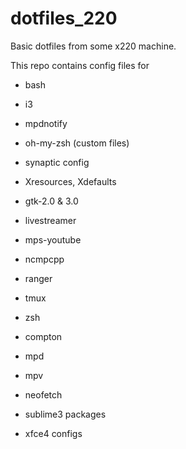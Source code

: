 # dotfiles_220

Basic dotfiles from some x220 machine.

This repo contains config files for

* bash

* i3

* mpdnotify

* oh-my-zsh (custom files)

* synaptic config

* Xresources, Xdefaults

* gtk-2.0 & 3.0

* livestreamer

* mps-youtube

* ncmpcpp

* ranger

* tmux

* zsh

* compton

* mpd

* mpv

* neofetch

* sublime3 packages

* xfce4 configs
